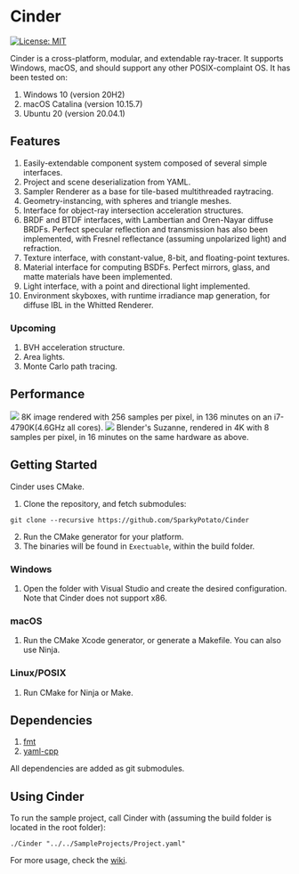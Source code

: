 # Cinder
[![License: MIT](https://img.shields.io/badge/license-MIT-green)](https://opensource.org/licenses/MIT)

Cinder is a cross-platform, modular, and extendable ray-tracer. It supports Windows, macOS,
and should support any other POSIX-complaint OS. It has been tested on:

1. Windows 10 (version 20H2)
2. macOS Catalina (version 10.15.7)
3. Ubuntu 20 (version 20.04.1)

## Features
1. Easily-extendable component system composed of several simple interfaces.
2. Project and scene deserialization from YAML.
3. Sampler Renderer as a base for tile-based multithreaded raytracing.
4. Geometry-instancing, with spheres and triangle meshes.
5. Interface for object-ray intersection acceleration structures.
6. BRDF and BTDF interfaces, with Lambertian and Oren-Nayar diffuse BRDFs. Perfect specular reflection and transmission
   has also been implemented, with Fresnel reflectance (assuming unpolarized light) and refraction.
7. Texture interface, with constant-value, 8-bit, and floating-point textures.
8. Material interface for computing BSDFs. Perfect mirrors, glass, and matte materials have been implemented.
9. Light interface, with a point and directional light implemented.
10. Environment skyboxes, with runtime irradiance map generation, for diffuse IBL in the Whitted Renderer.

### Upcoming
1. BVH acceleration structure.
2. Area lights.
3. Monte Carlo path tracing.

## Performance
![](Content/Renders/Render1.png)
8K image rendered with 256 samples per pixel, in 136 minutes on an i7-4790K(4.6GHz all cores).
![](Content/Renders/Render2.png)
Blender's Suzanne, rendered in 4K with 8 samples per pixel, in 16 minutes on the same hardware as above.

## Getting Started
Cinder uses CMake.
1. Clone the repository, and fetch submodules:
``` 
git clone --recursive https://github.com/SparkyPotato/Cinder 
```
2. Run the CMake generator for your platform.
3. The binaries will be found in `Exectuable`, within the build folder.

### Windows
1. Open the folder with Visual Studio and create the desired configuration. Note that Cinder does not support x86.

### macOS
1. Run the CMake Xcode generator, or generate a Makefile. You can also use Ninja.

### Linux/POSIX
1. Run CMake for Ninja or Make.

## Dependencies
1. [fmt](https://github.com/fmtlib/fmt)
2. [yaml-cpp](https://github.com/jbeder/yaml-cpp)

All dependencies are added as git submodules.

## Using Cinder
To run the sample project, call Cinder with (assuming the build folder is located in the root folder):
```
./Cinder "../../SampleProjects/Project.yaml"
```
For more usage, check the [wiki](https://github.com/SparkyPotato/Cinder/wiki).

